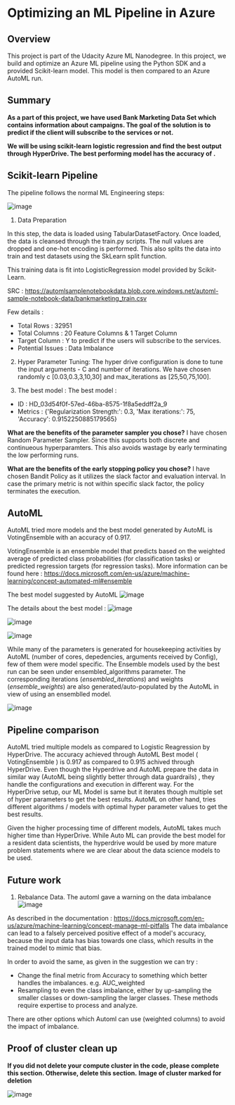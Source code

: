 # Optimizing an ML Pipeline in Azure

## Overview
This project is part of the Udacity Azure ML Nanodegree.
In this project, we build and optimize an Azure ML pipeline using the Python SDK and a provided Scikit-learn model.
This model is then compared to an Azure AutoML run.

## Summary
**As a part of this project, we have used Bank Marketing Data Set which contains information about campaigns. The goal of the solution is to predict if the client will subscribe to the services or not.**

**We will be using scikit-learn logistic regression and find the best output through HyperDrive. The best performing model has the accuracy of .**

## Scikit-learn Pipeline
The pipeline follows the normal ML Engineering steps: 

![image](https://user-images.githubusercontent.com/25560357/121797745-d98f8680-cc3f-11eb-9ad6-8fef9db5df18.png)


1. Data Preparation

In this step, the data is loaded using TabularDatasetFactory. 
Once loaded, the data is cleansed through the train.py scripts. The null values are dropped and one-hot encoding is performed. This also splits the data into train and test datasets using the SkLearn split function. 

This training data is fit into LogisticRegression model provided by Scikit-Learn. 

SRC : https://automlsamplenotebookdata.blob.core.windows.net/automl-sample-notebook-data/bankmarketing_train.csv

Few details : 
- Total Rows : 32951
- Total Columns : 20 Feature Columns & 1 Target Column
- Target Column : Y to predict if the users will subscribe to the services. 
- Potential Issues : Data Imbalance

2. Hyper Parameter Tuning: 
The hyper drive configuration is done to tune the input arguments - C and number of iterations. We have chosen randomly c [0.03,0.3,3,10,30] and max_iterations as [25,50,75,100].

3. The best model : 
The best model : 
 - ID :  HD_03d54f0f-57ed-46ba-8575-1f8a5eddff2a_9
 - Metrics :  {'Regularization Strength:': 0.3, 'Max iterations:': 75, 'Accuracy': 0.9152250885179565}

**What are the benefits of the parameter sampler you chose?**
I have chosen Random Parameter Sampler. Since this supports both discrete and continueous hyperparamters. This also avoids wastage by early terminating the low performing runs. 

**What are the benefits of the early stopping policy you chose?**
I have chosen Bandit Policy as it utilizes the slack factor and evaluation interval. In case the primary metric is not within specific slack factor, the policy terminates the execution. 

## AutoML
AutoML tried more models and the best model generated by AutoML is VotingEnsemble with an accuracy of 0.917. 

VotingEnsemble is an ensemble model that predicts based on the weighted average of predicted class probabilities (for classification tasks) or predicted regression targets (for regression tasks). More information can be found here : https://docs.microsoft.com/en-us/azure/machine-learning/concept-automated-ml#ensemble


The best model suggested by AutoML 
![image](https://user-images.githubusercontent.com/25560357/121783016-2fc1e280-cbca-11eb-9e8b-2d046700b291.png)

The details about the best model : 
![image](https://user-images.githubusercontent.com/25560357/121783078-5f70ea80-cbca-11eb-89de-ef24a3b3d69c.png)

![image](https://user-images.githubusercontent.com/25560357/121783121-8f1ff280-cbca-11eb-81cf-418f95af4eee.png)

![image](https://user-images.githubusercontent.com/25560357/121785295-a369ec80-cbd6-11eb-93ae-1de606c3e617.png)


While many of the parameters is generated for housekeeping activities by AutoML (number of cores, depedencies, arguments received by Config), few of them were model specific. The Ensemble models used by the best run can be seen under ensembled_algorithms parameter. The corresponding iterations (_ensembled_iterations_) and weights (_ensemble_weights_) are also generated/auto-populated by the AutoML in view of using an ensemblled model. 

![image](https://user-images.githubusercontent.com/25560357/121816487-9235e400-cc99-11eb-9b16-78e88b812e3f.png)


## Pipeline comparison
AutoML tried multiple models as compared to Logistic Reagression by HyperDrive. The accuracy achieved through AutoML Best model ( VotingEnsemble ) is 0.917 as compared to 0.915 achived through HyperDrive. 
Even though the Hyperdrive and AutoML prepare the data in similar way (AutoML being slightly better through data guardrails) , they handle the configurations and execution in different way. For the HyperDrive setup, our ML Model is same but it iterates though multiple set of hyper parameters to get the best results. AutoML on other hand, tries different algorithms / models with optimal hyper parameter values to get the best results. 

Given the higher processing time of different models, AutoML takes much higher time than HyperDrive. While Auto ML can provide the best model for a resident data scientists, the hyperdrive would be used by more mature problem statements where we are clear about the data science models to be used. 

## Future work
1. Rebalance Data. The automl gave a warning on the data imbalance
![image](https://user-images.githubusercontent.com/25560357/121785230-2b9bc200-cbd6-11eb-99b4-a592e2166664.png)

As described in the documentation : https://docs.microsoft.com/en-us/azure/machine-learning/concept-manage-ml-pitfalls
The data imbalance can lead to a falsely perceived positive effect of a model's accuracy, because the input data has bias towards one class, which results in the trained model to mimic that bias.

In order to avoid the same, as given in the suggestion we can try : 
- Change the final metric from Accuracy to something which better handles the imbalances. e.g. AUC_weighted
- Resampling to even the class imbalance, either by up-sampling the smaller classes or down-sampling the larger classes. These methods require expertise to process and analyze.

There are other options which Automl can use (weighted columns) to avoid the impact of imbalance.


## Proof of cluster clean up
**If you did not delete your compute cluster in the code, please complete this section. Otherwise, delete this section.**
**Image of cluster marked for deletion**

![image](https://user-images.githubusercontent.com/25560357/121782979-f6897280-cbc9-11eb-9517-b46c8f9da825.png)

